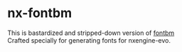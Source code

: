 # nx-fontbm

This is bastardized and stripped-down version of [fontbm](https://github.com/vladimirgamalyan/fontbm)  
Crafted specially for generating fonts for nxengine-evo.



